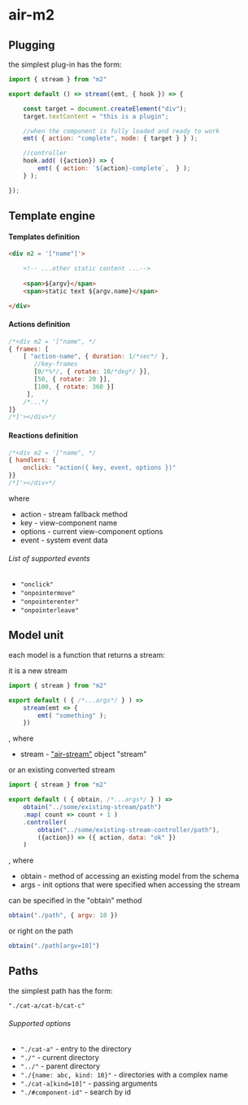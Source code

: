# air-m2

## Plugging

the simplest plug-in has the form:

```js
import { stream } from "m2"

export default () => stream((emt, { hook }) => {

    const target = document.createElement("div");
    target.textContent = "this is a plugin";

    //when the component is fully loaded and ready to work
    emt( { action: "complete", node: { target } } );

    //controller
    hook.add( ({action}) => {
        emt( { action: `${action}-complete`,  } );
    } );

});
```

## Template engine

#### Templates definition

```html
<div m2 = '["name"]'>

    <!-- ...other static content ...-->
    
    <span>${argv}</span>
    <span>static text ${argv.name}</span>

</div>
```

#### Actions definition

```js
/*<div m2 = '["name", */
{ frames: [
    [ "action-name", { duration: 1/*sec*/ }, 
       //key-frames 
       [0/*%*/, { rotate: 10/*deg*/ }],
       [50, { rotate: 20 }],
       [100, { rotate: 360 }]
     ],
    /*...*/
]}
/*]'></div>*/
```

#### Reactions definition

```js
/*<div m2 = '["name", */
{ handlers: {
    onclick: "action({ key, event, options })" 
}}
/*]'></div>*/
```

where
- action - stream fallback method
- key - view-component name
- options - current view-component options
- event - system event data

###### List of supported events

- ``` "onclick" ```
- ``` "onpointermove" ```
- ``` "onpointerenter" ```
- ``` "onpointerleave" ```

## Model unit

each model is a function that returns a stream:

it is a new stream

```js
import { stream } from "m2"

export default ( { /*...args*/ } ) => 
    stream(emt => {
        emt( "something" );
    })
```
, where 
- stream - ["air-stream"](https://github.com/artifishional/air-stream) object "stream"

or an existing converted stream

```js
import { stream } from "m2"

export default ( { obtain, /*...args*/ } ) => 
    obtain("../some/existing-stream/path")
    .map( count => count + 1 )
    .controller( 
        obtain("../some/existing-stream-controller/path"),
        ({action}) => ({ action, data: "ok" })
    )
```

, where 
- obtain - method of accessing an existing model from the schema
- args - init options that were specified when accessing the stream

can be specified in the "obtain" method

```js
obtain("./path", { argv: 10 })
```

or right on the path 
```js
obtain("./path[argv=10]")
```

## Paths

the simplest path has the form:

``` "./cat-a/cat-b/cat-c" ```

###### Supported options
- ``` "./cat-a" ``` - entry to the directory
- ``` "./" ``` - current directory
- ``` "../" ``` - parent directory
- ``` "./{name: abc, kind: 10}" ``` - directories with a complex name
- ``` "./cat-a[kind=10]" ``` - passing arguments
- ``` "./#component-id" ``` - search by id
